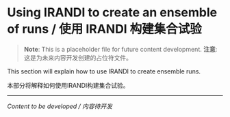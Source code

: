 # Using IRANDI to create an ensemble of runs / 使用 IRANDI 构建集合试验

> **Note**: This is a placeholder file for future content development.
> **注意**: 这是为未来内容开发创建的占位符文件。

This section will explain how to use IRANDI to create ensemble runs.

本部分将解释如何使用IRANDI构建集合试验。

---

*Content to be developed / 内容待开发*
